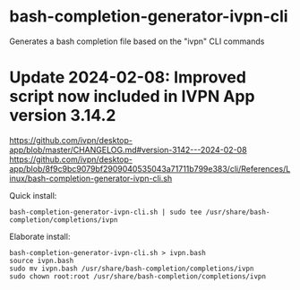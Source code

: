 # bash-completion-generator-ivpn-cli
Generates a bash completion file based on the "ivpn" CLI commands


# Update 2024-02-08: Improved script now included in IVPN App version 3.14.2
https://github.com/ivpn/desktop-app/blob/master/CHANGELOG.md#version-3142---2024-02-08  
https://github.com/ivpn/desktop-app/blob/8f9c9bc9079bf2909040535043a71711b799e383/cli/References/Linux/bash-completion-generator-ivpn-cli.sh


Quick install:
```
bash-completion-generator-ivpn-cli.sh | sudo tee /usr/share/bash-completion/completions/ivpn
```

Elaborate install:
```
bash-completion-generator-ivpn-cli.sh > ivpn.bash
source ivpn.bash
sudo mv ivpn.bash /usr/share/bash-completion/completions/ivpn
sudo chown root:root /usr/share/bash-completion/completions/ivpn
```
